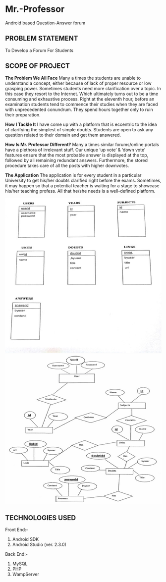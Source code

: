 # Mr.-Professor
Android based Question-Answer forum

<h2>PROBLEM STATEMENT</h2>
To Develop a Forum For Students

<h2>SCOPE OF PROJECT </h2>
<p><b>The Problem We All Face</b> 
Many a times the students are unable to understand a concept, either because of lack of proper resource or low grasping power.
Sometimes students need more clarification over a topic. In this case they resort to the Internet. Which ultimately turns out to be a time consuming and exhaustive process. 
Right at the eleventh hour, before an examination students tend to commence their studies when they are faced with unprecedented conundrum. They spend hours together only to ruin their preparation.</p>

<p><b>How I Tackle It</b> 
I have come up with a platform that is eccentric to the idea of clarifying the simplest of simple doubts.
Students are open to ask any question related to their domain and get them answered. </p>

<p><b>How Is Mr. Professor Different?</b>
Many a times similar forums/online portals have a plethora of irrelevant stuff. 
Our  unique ‘up vote’ & ‘down vote’ features ensure that the most probable answer is displayed at the top, followed by all remaining redundant answers.
Furthermore, the stored procedure takes care of all the posts with higher downvotes.</p>

<p><b>The Application</b>
The application is for every student in a particular University to get his/her doubts clarified right before the exams. 
Sometimes, it may happen so that a potential teacher is waiting for a stage to showcase his/her teaching profess.
All that he/she needs is a well-defined platform.</p>

![](Images/classDiagram.jpg)
![](Images/ER.jpg)

<h2>TECHNOLOGIES USED</h2>
  Front End:-
  <ol>
    <li>Android SDK</li>
    <li>Android Studio (ver. 2.3.0)</li>
  </ol>
Back End:-
  <ol>
    <li>MySQL</li>
    <li>PHP</li>
    <li>WampServer</li>
  </ol>


